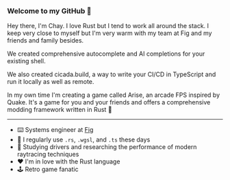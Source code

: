 ### Welcome to my GitHub 👋
Hey there, I'm Chay. I love Rust but I tend to work all around the stack. I keep very close to myself but I'm very warm with my team at Fig and my friends and family besides.

We created comprehensive autocomplete and AI completions for your existing shell.

We also created cicada.build, a way to write your CI/CD in TypeScript and run it locally as well as remote.

In my own time I'm creating a game called Arise, an arcade FPS inspired by Quake. It's a game for you and your friends and offers a comprehensive modding framework written in Rust 🚀

---

- ⌨️ Systems engineer at [Fig](https://github.com/withfig)
- 📓 I regularly use `.rs`, `.wgsl`, and `.ts` these days
- 🌱 Studying drivers and researching the performance of modern raytracing techniques
- ❤️ I'm in love with the Rust language
- 🕹️ Retro game fanatic
